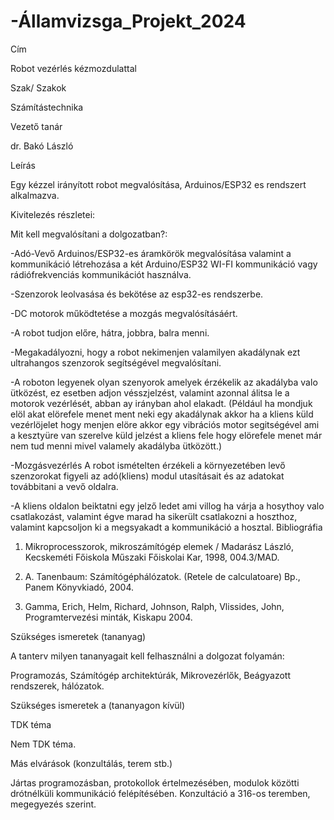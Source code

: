 # -Államvizsga_Projekt_2024

Cím 

Robot vezérlés kézmozdulattal 

Szak/ Szakok 

Számítástechnika 

Vezető tanár 

dr. Bakó László 

Leírás 

 

Egy kézzel irányított robot megvalósítása, Arduinos/ESP32 es rendszert alkalmazva. 

Kivitelezés részletei:

Mit kell megvalósítani a dolgozatban?:

-Adó-Vevő Arduinos/ESP32-es áramkörök megvalósítása valamint a kommunikáció létrehozása a két Arduino/ESP32 WI-FI kommunikáció vagy rádiófrekvenciás kommunikációt használva.

-Szenzorok leolvasása és bekötése az esp32-es rendszerbe. 

-DC motorok működtetése a mozgás megvalósításáért. 

-A robot tudjon előre, hátra, jobbra, balra menni. 

-Megakadályozni, hogy a robot nekimenjen valamilyen akadálynak ezt ultrahangos szenzorok segítségével megvalósítani. 

-A roboton legyenek olyan szenyorok amelyek érzékelik az akadályba valo ütközést, ez esetben adjon vésszjelzést, valamint azonnal álitsa le a motorok vezérlését, abban ay irányban ahol elakadt.
(Például ha mondjuk elöl akat elörefele menet ment neki egy akadálynak akkor ha a kliens küld vezérlöjelet hogy menjen elöre akkor egy vibrációs motor segitségével ami a kesztyüre van szerelve küld jelzést a kliens fele hogy elörefele menet már nem tud menni mivel valamely akadályba ütközött.)

-Mozgásvezérlés A robot ismételten érzékeli a környezetében levő szenzorokat figyeli az adó(kliens) modul utasításait és az adatokat továbbitani a vevő oldalra. 

-A kliens oldalon beiktatni egy jelző ledet ami villog ha várja a hosythoy valo csatlakozást, valamint égve marad ha sikerült csatlakozni a hoszthoz, valamint kapcsoljon ki a megsyakadt a kommunikáció a hosztal.
Bibliográfia 


1. Mikroprocesszorok, mikroszámítógép elemek / Madarász László, Kecskeméti Főiskola Műszaki Főiskolai Kar, 1998, 004.3/MAD. 

2. A. Tanenbaum: Számítógéphálózatok. (Retele de calculatoare) Bp., Panem Könyvkiadó, 2004. 

3.  Gamma, Erich, Helm, Richard, Johnson, Ralph, Vlissides, John, Programtervezési minták, Kiskapu 2004. 

Szükséges ismeretek (tananyag) 

A tanterv milyen tananyagait kell felhasználni a dolgozat folyamán:  

Programozás, Számítógép architektúrák, Mikrovezérlők, Beágyazott rendszerek, hálózatok.  

Szükséges ismeretek a (tananyagon kívül) 

 

TDK téma 

Nem TDK téma. 

Más elvárások (konzultálás, terem stb.) 

Jártas programozásban, protokollok értelmezésében, modulok közötti drótnélküli kommunikáció felépítésében. Konzultáció a 316-os teremben, megegyezés szerint. 

